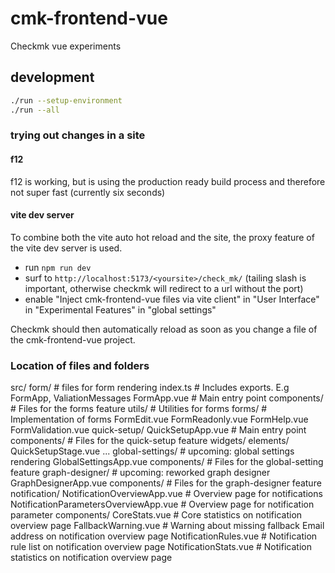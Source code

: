 # cmk-frontend-vue

Checkmk vue experiments

## development

```sh
./run --setup-environment
./run --all
```

### trying out changes in a site

#### f12

f12 is working, but is using the production ready build process and therefore not
super fast (currently six seconds)

#### vite dev server

To combine both the vite auto hot reload and the site, the proxy feature of the
vite dev server is used.

* run `npm run dev`
* surf to `http://localhost:5173/<yoursite>/check_mk/` (tailing slash is
  important, otherwise checkmk will redirect to a url without the port)
* enable "Inject cmk-frontend-vue files via vite client" in "User Interface"
  in "Experimental Features" in "global settings"

Checkmk should then automatically reload as soon as you change a file of the
cmk-frontend-vue project.

### Location of files and folders
src/
    form/  # files for form rendering
        index.ts     # Includes exports. E.g FormApp, ValiationMessages
        FormApp.vue  # Main entry point
        components/  # Files for the forms feature
            utils/   # Utilities for forms
            forms/   # Implementation of forms
            FormEdit.vue
            FormReadonly.vue
            FormHelp.vue
            FormValidation.vue
    quick-setup/
        QuickSetupApp.vue # Main entry point
        components/  # Files for the quick-setup feature
            widgets/
            elements/
            QuickSetupStage.vue
            ...
    global-settings/ # upcoming: global settings rendering
        GlobalSettingsApp.vue
        components/  # Files for the global-setting feature
    graph-designer/  # upcoming: reworked graph designer
        GraphDesignerApp.vue
        components/  # Files for the graph-designer feature
    notification/
        NotificationOverviewApp.vue  # Overview page for notifications
        NotificationParametersOverviewApp.vue # Overview page for notification parameter
        components/
            CoreStats.vue  # Core statistics on notification overview page
            FallbackWarning.vue  # Warning about missing fallback Email address on notification overview page
            NotificationRules.vue  # Notification rule list on notification overview page
            NotificationStats.vue  # Notification statistics on notification overview page
